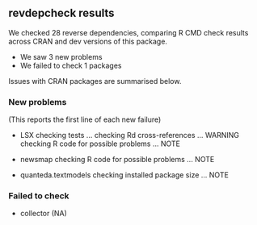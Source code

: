 ## revdepcheck results

We checked 28 reverse dependencies, comparing R CMD check results across CRAN and dev versions of this package.

 * We saw 3 new problems
 * We failed to check 1 packages

Issues with CRAN packages are summarised below.

### New problems
(This reports the first line of each new failure)

* LSX
  checking tests ...
  checking Rd cross-references ... WARNING
  checking R code for possible problems ... NOTE

* newsmap
  checking R code for possible problems ... NOTE

* quanteda.textmodels
  checking installed package size ... NOTE

### Failed to check

* collector (NA)
